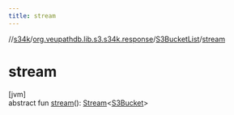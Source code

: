 ```yaml
---
title: stream
---
```

//[s34k](../../../index.html)/[org.veupathdb.lib.s3.s34k.response](../index.html)/[S3BucketList](index.html)/[stream](stream.html)



# stream



[jvm]\
abstract fun [stream](stream.html)(): [Stream](https://docs.oracle.com/javase/8/docs/api/java/util/stream/Stream.html)&lt;[S3Bucket](../../org.veupathdb.lib.s3.s34k.response.bucket/-s3-bucket/index.html)&gt;




